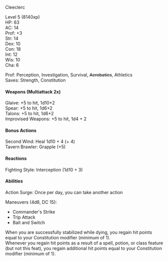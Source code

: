 Cleeclerc

Level 5 (8140xp) \
HP: 63 \
AC: 14 \
Prof: +3 \
Str: 14 \
Dex: 10 \
Con: 18 \
Int: 12 \
Wis: 10 \
Cha: 6 

Prof: Perception, Investigation, Survival, ~~Acrobatics~~, Athletics \
Saves: Strength, Constitution

#### Weapons (Multiattack 2x)
Glaive: +5 to hit, 1d10+2 \
Spear: +5 to hit, 1d6+2 \
Talons: +5 to hit, 1d6+2 \
Improvised Weapons: +5 to hit, 1d4 + 2

#### Bonus Actions
Second Wind: Heal 1d10 + 4 (+ 4)\
Tavern Brawler: Grapple (+5)

#### Reactions
Fighting Style: Interception (1d10 + 3) 

#### Abilities
Action Surge: Once per day, you can take another action

Maneuvers (4d8, DC 15): 
- Commander's Strike
- Trip Attack
- Bait and Switch

When you are successfully stabilized while dying, you regain hit points equal to your Constitution modifier (minimum of 1). \
Whenever you regain hit points as a result of a spell, potion, or class feature (but not this feat), you regain additional hit points equal to your Constitution modifier (minimum of 1).
